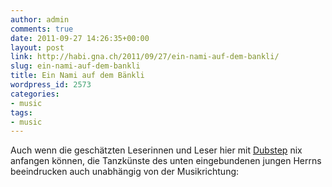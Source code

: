 ```yaml
---
author: admin
comments: true
date: 2011-09-27 14:26:35+00:00
layout: post
link: http://habi.gna.ch/2011/09/27/ein-nami-auf-dem-bankli/
slug: ein-nami-auf-dem-bankli
title: Ein Nami auf dem Bänkli
wordpress_id: 2573
categories:
- music
tags:
- music
---
```


Auch wenn die geschätzten Leserinnen und Leser hier mit [Dubstep](http://de.wikipedia.org/wiki/Dubstep) nix anfangen können, die Tanzkünste des unten eingebundenen jungen Herrns beeindrucken auch unabhängig von der Musikrichtung:
